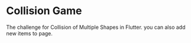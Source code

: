 
# Collision Game

The challenge for Collision of Multiple Shapes in Flutter.
you can also add new items to page.
